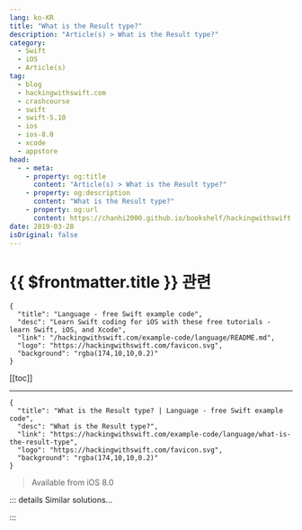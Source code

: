 ```yaml
---
lang: ko-KR
title: "What is the Result type?"
description: "Article(s) > What is the Result type?"
category:
  - Swift
  - iOS
  - Article(s)
tag: 
  - blog
  - hackingwithswift.com
  - crashcourse
  - swift
  - swift-5.10
  - ios
  - ios-8.0
  - xcode
  - appstore
head:
  - - meta:
    - property: og:title
      content: "Article(s) > What is the Result type?"
    - property: og:description
      content: "What is the Result type?"
    - property: og:url
      content: https://chanhi2000.github.io/bookshelf/hackingwithswift.com/example-code/language/what-is-the-result-type.html
date: 2019-03-28
isOriginal: false
---
```


# {{ $frontmatter.title }} 관련

```component VPCard
{
  "title": "Language - free Swift example code",
  "desc": "Learn Swift coding for iOS with these free tutorials - learn Swift, iOS, and Xcode",
  "link": "/hackingwithswift.com/example-code/language/README.md",
  "logo": "https://hackingwithswift.com/favicon.svg",
  "background": "rgba(174,10,10,0.2)"
}
```

[[toc]]

---

```component VPCard
{
  "title": "What is the Result type? | Language - free Swift example code",
  "desc": "What is the Result type?",
  "link": "https://hackingwithswift.com/example-code/language/what-is-the-result-type",
  "logo": "https://hackingwithswift.com/favicon.svg",
  "background": "rgba(174,10,10,0.2)"
}
```

> Available from iOS 8.0

<!-- TODO: 작성 -->

<!-- 
<p style="margin: 0; margin-bottom: 20px;"><a href="/about">Paul Hudson</a>    <i class="fab fa-twitter" aria-hidden="true" style="color: #4099ff"></i> <a href="https://twitter.com/twostraws" target="_blank">@twostraws</a>    <time itemprop="dateModified" datetime="2019-05-28T20:41:20+00:00">May 28th 2019</time><meta itemprop="datePublished" content="2019-05-28T20:41:20+00:00">

The `Result` type lets us encapsulate the success or failure of a method call in a single value, while also storing the contents of the successful return or the type of failure that occurred. More importantly, `Result` only stores one of these at a time: it will either be a success or a failure.

For example, we could use `Result` to handle networking. First we’d create a NetworkError` enum containing all the things that might go wrong:

```swift
enum NetworkError: Error {
    case badURL
}
```

Next we’d write a method that calls a completion handler with some sort of `Result`. In this instance we’re going to return the number of unread messages a user has in their inbox, or a `NetworkError` if something went wrong:

```swift
func fetchUnreadCount(from urlString: String, completionHandler: @escaping (Result<Int, NetworkError>) -> Void)  {
    guard let url = URL(string: urlString) else {
        completionHandler(.failure(.badURL))
        return
    }

    // complicated networking code here
    print("Fetching \(url.absoluteString)...")
    completionHandler(.success(5))
}
```

**Tip:** That code uses a completion handler rather than a simple return type because networking code will block the main thread - we want the method to return immediately and perform any complicated networking code in the background.

We can now call that method with a URL and evaluate what gets sent back. Remember. this will either be a success (sending us back the unread messages count), or a failure (sending us back what went wrong). Here’s the code:

```swift
fetchUnreadCount(from: "https://www.hackingwithswift.com") { result in
    switch result {
    case .success(let count):
        print("\(count) unread messages.")
    case .failure(let error):
        print(error.localizedDescription)
    }
}
```

-->

::: details Similar solutions…

<!--
/quick-start/concurrency/how-to-get-a-result-from-a-task">How to get a Result from a task 
/quick-start/concurrency/how-to-handle-different-result-types-in-a-task-group">How to handle different result types in a task group 
/quick-start/swiftui/how-to-fix-function-declares-an-opaque-return-type-but-has-no-return-statements-in-its-body-from-which-to-infer-an-underlying-ty">How to fix “Function declares an opaque return type, but has no return statements in its body from which to infer an underlying type” 
/quick-start/swiftui/how-to-fix-cannot-convert-value-of-type-to-expected-argument-type">How to fix “Cannot convert value of type '() -> ()' to expected argument type '() -> _’” 
/quick-start/swiftui/how-to-fix-cannot-convert-value-of-type-string-to-expected-argument-type-text">How to fix “Cannot convert value of type 'String' to expected argument type 'Text'"</a>
-->

:::

